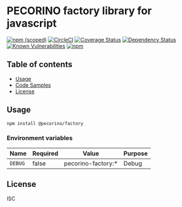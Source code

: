 # PECORINO factory library for javascript

[![npm (scoped)](https://img.shields.io/npm/v/@pecorino/factory.svg)](https://www.npmjs.com/package/@pecorino/factory)
[![CircleCI](https://circleci.com/gh/pecorino-jp/factory.svg?style=svg)](https://circleci.com/gh/pecorino-jp/factory)
[![Coverage Status](https://coveralls.io/repos/github/pecorino-jp/factory/badge.svg?branch=master)](https://coveralls.io/github/pecorino-jp/factory?branch=master)
[![Dependency Status](https://img.shields.io/david/pecorino/factory.svg)](https://david-dm.org/pecorino/factory)
[![Known Vulnerabilities](https://snyk.io/test/github/pecorino-jp/factory/badge.svg?targetFile=package.json)](https://snyk.io/test/github/pecorino-jp/factory?targetFile=package.json)
[![npm](https://img.shields.io/npm/dm/@pecorino/factory.svg)](https://nodei.co/npm/@pecorino/factory/)

## Table of contents

* [Usage](#usage)
* [Code Samples](#code-samples)
* [License](#license)

## Usage

```shell
npm install @pecorino/factory
```

### Environment variables

| Name    | Required | Value              | Purpose |
|---------|----------|--------------------|---------|
| `DEBUG` | false    | pecorino-factory:* | Debug   |

## License

ISC
